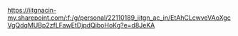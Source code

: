 https://iitgnacin-my.sharepoint.com/:f:/g/personal/22110189_iitgn_ac_in/EtAhCLcwveVAoXgcVgQdqMUBp2zfLFawEtDjpdQiboHoKg?e=d8JeKA
